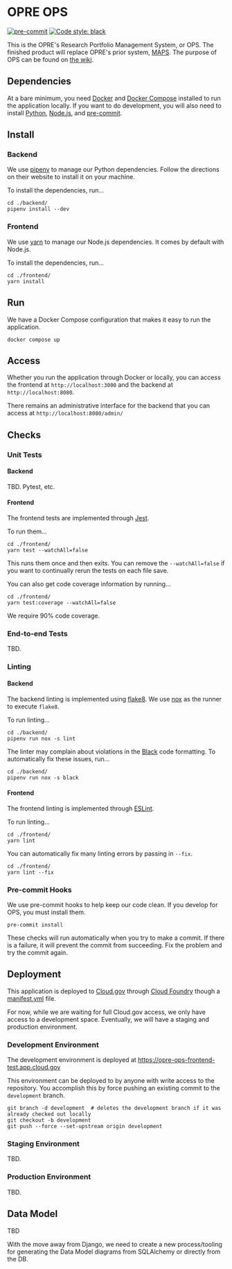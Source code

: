 # OPRE OPS
[![pre-commit](https://img.shields.io/badge/pre--commit-enabled-brightgreen?logo=pre-commit&logoColor=white)](https://github.com/pre-commit/pre-commit)
[![Code style: black](https://img.shields.io/badge/code%20style-black-000000.svg)](https://github.com/psf/black)

This is the OPRE's Research Portfolio Management System, or OPS. The finished product will replace OPRE's prior system,
[MAPS](https://github.com/HHS/MAPS-app). The purpose of OPS can be found on
[the wiki](https://github.com/HHS/OPRE-OPS/wiki).

## Dependencies

At a bare minimum, you need [Docker](https://www.docker.com) and
[Docker Compose](https://docs.docker.com/compose/install/) installed to run the application locally.  If you want to do
development, you will also need to install [Python](https://www.python.org), [Node.js](https://nodejs.org), and
[pre-commit](https://pre-commit.com/#installation).

## Install

### Backend

We use [pipenv](https://pipenv.pypa.io) to manage our Python dependencies.  Follow the directions on their website to
install it on your machine.

To install the dependencies, run...

```shell
cd ./backend/
pipenv install --dev
```

### Frontend

We use [yarn](https://yarnpkg.com) to manage our Node.js dependencies.  It comes by default with Node.js.

To install the dependencies, run...

```shell
cd ./frontend/
yarn install
```

## Run

We have a Docker Compose configuration that makes it easy to run the application.

```shell
docker compose up
```

## Access

Whether you run the application through Docker or locally, you can access the frontend at `http://localhost:3000` and
the backend at `http://localhost:8080`.

There remains an administrative interface for the backend that you can access at `http://localhost:8080/admin/`

## Checks

### Unit Tests

#### Backend

TBD.  Pytest, etc.

#### Frontend

The frontend tests are implemented through [Jest](https://jestjs.io).

To run them...

```shell
cd ./frontend/
yarn test --watchAll=false
```

This runs them once and then exits.  You can remove the `--watchAll=false` if you want to continually rerun the tests
on each file save.

You can also get code coverage information by running...

```shell
cd ./frontend/
yarn test:coverage --watchAll=false
```

We require 90% code coverage.

### End-to-end Tests

TBD.

### Linting

#### Backend

The backend linting is implemented using [flake8](https://flake8.pycqa.org).  We use [nox](https://nox.thea.codes) as
the runner to execute `flake8`.

To run linting...

```shell
cd ./backend/
pipenv run nox -s lint
```

The linter may complain about violations in the [Black](https://black.readthedocs.io) code formatting.  To automatically
fix these issues, run...

```shell
cd ./backend/
pipenv run nox -s black
```

#### Frontend

The frontend linting is implemented through [ESLint](https://eslint.org).

To run linting...

```shell
cd ./frontend/
yarn lint
```

You can automatically fix many linting errors by passing in `--fix`.

```shell
cd ./frontend/
yarn lint --fix
```

### Pre-commit Hooks

We use pre-commit hooks to help keep our code clean.  If you develop for OPS, you must install them.

```shell
pre-commit install
```

These checks will run automatically when you try to make a commit.  If there is a failure, it will prevent the commit
from succeeding.  Fix the problem and try the commit again.

## Deployment

This application is deployed to [Cloud.gov](https://cloud.gov) through [Cloud Foundry](https://www.cloudfoundry.org)
though a [manifest.yml](manifest.yml) file.

For now, while we are waiting for full Cloud.gov access, we only have access to a development space.  Eventually, we
will have a staging and production environment.

### Development Environment

The development environment is deployed at https://opre-ops-frontend-test.app.cloud.gov

This environment can be deployed to by anyone with write access to the repository.  You accomplish this by force pushing
an existing commit to the `development` branch.

```shell
git branch -d development  # deletes the development branch if it was already checked out locally
git checkout -b development
git push --force --set-upstream origin development
```

### Staging Environment

TBD.

### Production Environment

TBD.

## Data Model

TBD

With the move away from Django, we need to create a new process/tooling for generating the Data Model diagrams from SQLAlchemy or directly from the DB.

